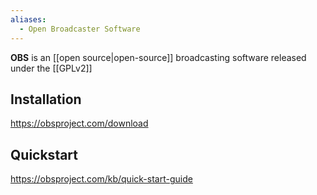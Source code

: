 ```yaml
---
aliases:
  - Open Broadcaster Software
---
```

**OBS** is an [[open source|open-source]] broadcasting software released under the [[GPLv2]]

## Installation

https://obsproject.com/download

## Quickstart

https://obsproject.com/kb/quick-start-guide